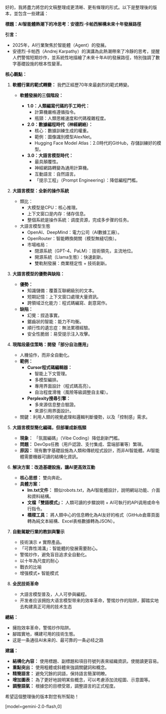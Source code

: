 好的，我將盡力將您的文稿整理成更清晰、更有條理的形式。以下是整理後的版本，並包含一些建議：

**標題：AI智能體熱潮下的冷思考：安德烈·卡帕西解構未來十年發展路徑**

**引言：**

*   2025年，AI行業聚焦於智能體（Agent）的發展。
*   安德烈·卡帕西（Andrej Karpathy）的演講為此熱潮帶來了冷靜的思考，提醒人們警惕短期炒作，並系統性地描繪了未來十年AI的發展路徑，特別強調了數字基礎設施的根本性變革。

**核心觀點：**

1.  **軟體行業的範式轉變：** 我們正經歷70年來最劇烈的範式轉變。

    *   **軟體發展的三個階段：**

        *   **1.0：人類編寫代碼的手工時代：**
            *   計算機嚴格遵循指令。
            *   瓶頸：人類思維速度和代碼複雜程度。
        *   **2.0：數據編程時代（神經網絡）：**
            *   核心：數據訓練生成的權重。
            *   範例：圖像識別模型AlexNet。
            *   Hugging Face Model Atlas：2.0時代的GitHub，存儲訓練好的模型。
        *   **3.0：大語言模型時代：**
            *   最具顛覆性。
            *   神經網路轉變為通用計算機。
            *   互動語言：自然語言。
            *   「提示工程」（Prompt Engineering）：降低編程門檻。

2.  **大語言模型：全新的操作系統**

    *   類比：
        *   大模型是CPU：核心推理。
        *   上下文窗口是内存：储存信息。
        *   整個系統是操作系統：调度资源，完成多步骤的任务。
    *   大語言模型生態
        *   OpenAI、DeepMind：電力公司（AI數據工廠）。
        *   OpenRouter：智能轉換開關（模型無縫切換）。
        *   市場格局：
            *   閉源系統（GPT-4、PaLM）：技術領先，主流地位。
            *   開源系統（Llama生態）：快速創新。
            *   雙軌制發展：商業穩定性 + 技術創新。

3.  **大語言模型的優勢與缺陷：**

    *   **優勢：**
        *   知識儲備：覆蓋互聯網級別的文本。
        *   短期記憶：上下文窗口處理大量資訊。
        *   跨領域泛化能力：程式碼編寫、創意寫作。
    *   **缺陷：**
        *   幻覺：捏造事實。
        *   鋸齒狀的智能：能力不均衡。
        *   順行性的遺忘症：無法累積經驗。
        *   安全性脆弱：易受提示注入攻擊。

4.  **現階段最佳策略：開發「部分自治應用」**

    *   人機協作，而非全自動化。
    *   **範例：**
        *   **Cursor程式碼編輯器：**
            *   智能上下文管理。
            *   多模型編排。
            *   專用界面設計（程式碼高亮）。
            *   自治程度滑塊（風險等級調整自主權）。
        *   **Perplexity搜尋引擎：**
            *   多來源信息整合驗證。
            *   來源引用界面設計。
    *   關鍵：利用人類的視覺處理和邏輯判斷優勢，以及「控制感」需求。

5.  **大語言模型簡化編碼，但部署成新瓶頸**

    *   **現象：** 「氛圍編碼」（Vibe Coding）降低創新門檻。
    *   **問題：** DevOps任務（用戶認證、支付集成、雲端部署等）繁瑣。
    *   **原因：** 現有數字基礎設施為人類和傳統程式設計，而非AI智能體。AI智能體需要機器可讀的結構化資訊。

6.  **解決方案：改造基礎設施，讓AI更高效互動**

    *   **核心思想：** 雙向奔赴。
    *   **具體方案：**
        *   **lm.txt文件：** 類似robots.txt，為AI智能體設計，說明網站功能、介面和資料結構。
        *   **文檔「雙語模式」：** 人類可讀的步驟說明 + AI可執行的API调用或命令行指令。
        *   **橋樑工具：** 將人類中心的信息轉化為AI友好的格式（GitHub倉庫頁面轉為純文本結構、Excel表格數據轉為JSON）。

7.  **自動駕駛行業的教訓與警示**

    *   技術演示 ≠ 實際產品。
    *   「可靠性鴻溝」：智能體的發展需要耐心。
    *   警惕炒作，避免盲目追求全自動化。
    *   以十年為尺度的耐心
    *   戰衣的比喻
    *   增强模式+ 智能模式

8.  **全民技術革命**

    *   大語言模型普及，人人可參與編程。
    *   开发者应该拥抱大语言模型带来的效率革命，警惕炒作的陷阱，脚踏实地去构建真正可用的技术生态

**總結：**

*   擁抱效率革命，警惕炒作陷阱。
*   腳踏實地，構建可用的技術生態。
*   这是一条通往AI未来的、最可靠的一条必经之路

**建議：**

*   **結構化內容：** 使用標題、副標題和項目符號列表來組織資訊，使閱讀更容易。
*   **重點突出：** 使用粗體或斜體來強調關鍵詞和概念。
*   **精簡語言：** 避免冗餘的詞語，保持語言簡潔明瞭。
*   **增加圖表：** 為了更好地說明某些概念，可以考慮添加流程圖、示意圖等。
*   **調整語氣：** 根據您的目標受眾，調整語言的正式程度。

希望這個整理後的版本對您有所幫助！

[model=gemini-2.0-flash,0]
